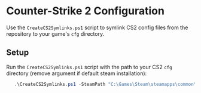 # Counter-Strike 2 Configuration

Use the `CreateCS2Symlinks.ps1` script to symlink CS2 config files from the repository to your game's `cfg` directory.

## Setup

Run the `CreateCS2Symlinks.ps1` script with the path to your CS2 `cfg` directory (remove argument if default steam installation):
```powershell
   .\CreateCS2Symlinks.ps1 -SteamPath "C:\Games\Steam\steamapps\common\Counter-Strike Global Offensive\game\csgo\cfg"
```
